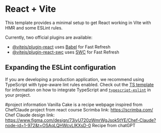 # React + Vite

This template provides a minimal setup to get React working in Vite with HMR and some ESLint rules.

Currently, two official plugins are available:

- [@vitejs/plugin-react](https://github.com/vitejs/vite-plugin-react/blob/main/packages/plugin-react) uses [Babel](https://babeljs.io/) for Fast Refresh
- [@vitejs/plugin-react-swc](https://github.com/vitejs/vite-plugin-react/blob/main/packages/plugin-react-swc) uses [SWC](https://swc.rs/) for Fast Refresh

## Expanding the ESLint configuration

If you are developing a production application, we recommend using TypeScript with type-aware lint rules enabled. Check out the [TS template](https://github.com/vitejs/vite/tree/main/packages/create-vite/template-react-ts) for information on how to integrate TypeScript and [`typescript-eslint`](https://typescript-eslint.io) in your project.



#project information
Vanilla Cake is a recipe webpage inspired from ChefClaude project from react course
Scrimba link: https://scrimba.com/
Chef Claude design link: https://www.figma.com/design/73iyU720zWmrWgJsok5tYE/Chef-Claude?node-id=1-972&t=OSAqLQHWcvLIKXsD-0
Recipe from chatGPT